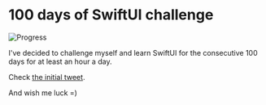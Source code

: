 # 100 days of SwiftUI challenge

![Progress](https://progress-bar.dev/67/?title=76h%2043m%20)


I've decided to challenge myself and learn SwiftUI for the consecutive 100 days for at least an hour a day.

Check [the initial tweet](https://twitter.com/ck3g/status/1188362654324318208).

And wish me luck =)

